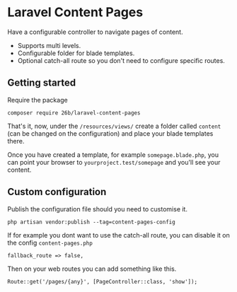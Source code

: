 # Laravel Content Pages

Have a configurable controller to navigate pages of content.

- Supports multi levels.
- Configurable folder for blade templates.
- Optional catch-all route so you don't need to configure specific routes.

## Getting started

Require the package

```
composer require 26b/laravel-content-pages
```

That's it, now, under the `/resources/views/` create a folder called `content` (can be changed on the configuration) and place your blade templates there. 

Once you have created a template, for example `somepage.blade.php`, you can point your browser to `yourproject.test/somepage` and you'll see your content.

## Custom configuration

Publish the configuration file should you need to customise it.

```
php artisan vendor:publish --tag=content-pages-config
```

If for example you dont want to use the catch-all route, you can disable it on the config `content-pages.php`

```
fallback_route => false,
```

Then on your web routes you can add something like this.

```
Route::get('/pages/{any}', [PageController::class, 'show']);
```
